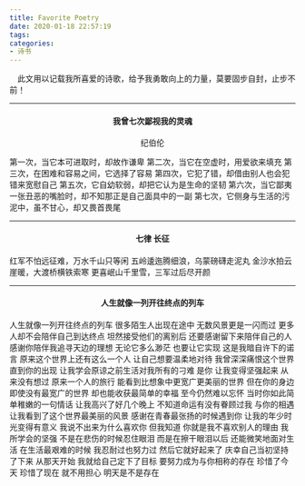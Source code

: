 ```yaml
---
title: Favorite Poetry
date: 2020-01-18 22:57:19
tags:
categories:
- 诗书
---
```


&ensp;&ensp;此文用以记载我所喜爱的诗歌，给予我勇敢向上的力量，莫要固步自封，止步不前！

***
#### <center>我曾七次鄙视我的灵魂</center>
<center>纪伯伦</center>

<p align="left">

第一次，当它本可进取时，却故作谦卑
第二次，当它在空虚时，用爱欲来填充
第三次，在困难和容易之间，它选择了容易
第四次，它犯了错，却借由别人也会犯错来宽慰自己
第五次，它自幼软弱，却把它认为是生命的坚韧
第六次，当它鄙夷一张丑恶的嘴脸时，却不知那正是自己面具中的一副
第七次，它侧身与生活的污泥中，虽不甘心，却又畏首畏尾
</p>

***
#### <center>七律 长征</center>

<p align="left">

红军不怕远征难，万水千山只等闲
五岭逶迤腾细浪，乌蒙磅礴走泥丸
金沙水拍云崖暖，大渡桥横铁索寒
更喜岷山千里雪，三军过后尽开颜

***
#### <center>人生就像一列开往终点的列车</center>

<p align="left">

人生就像一列开往终点的列车
很多陌生人出现在途中
无数风景更是一闪而过
更多人却不会陪伴自己到达终点
坦然接受他们的离别后
还要感谢留下来陪伴自己的人
感谢你陪伴我追寻天边的理想
无论它多么渺茫
也要让它实现
这是我暗自许下的诺言
原来这个世界上还有这么一个人
让自己想要温柔地对待
我曾深深痛恨这个世界
直到你的出现
让我学会原谅之前生活对我所有的刁难
是你
让我变得坚强起来
从来没有想过
原来一个人的旅行
能看到比想象中更宽广更美丽的世界
但在你的身边
即使没有最宽广的世界
却也能收获最简单的幸福
至今仍然难以忘怀
当时你如此简单稚嫩的一句情话
让我高兴了好几个晚上
不知道命运有没有眷顾过我
与你的相遇
让我看到了这个世界最美丽的风景
感谢在青春最张扬的时候遇到你
让我的年少时光变得有意义
我说不出来为什么喜欢你
但我知道
你就是我不喜欢别人的理由
我所学会的坚强
不是在悲伤的时候忍住眼泪
而是在擦干眼泪以后
还能微笑地面对生活
在生活最艰难的时候
我忍耐过也努力过
然后它就好起来了
庆幸自己当初坚持了下来
从那天开始
我就给自己定下了目标
要努力成为与你相称的存在
珍惜了今天
珍惜了现在
就不用担心
明天是不是存在
</p>